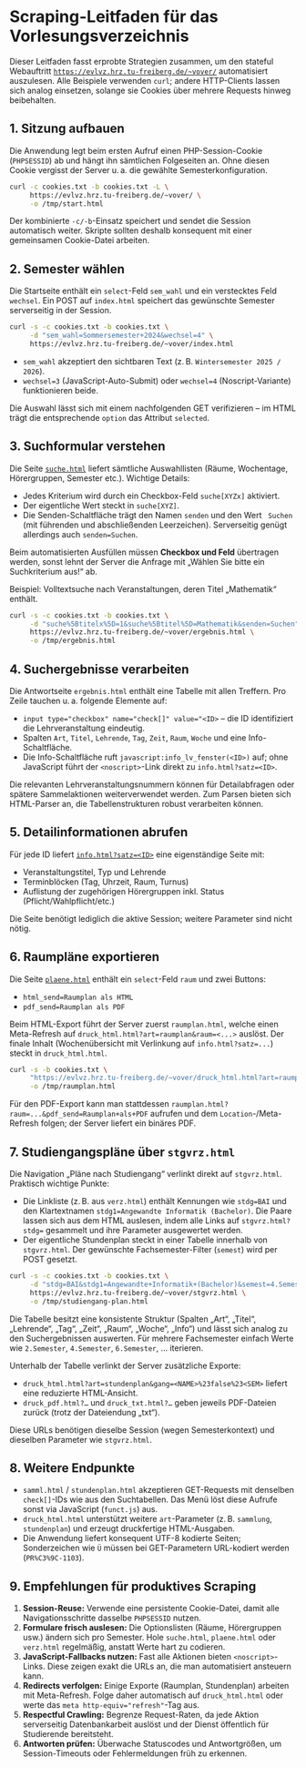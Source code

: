 # Scraping-Leitfaden für das Vorlesungsverzeichnis

Dieser Leitfaden fasst erprobte Strategien zusammen, um den stateful Webauftritt [`https://evlvz.hrz.tu-freiberg.de/~vover/`](https://evlvz.hrz.tu-freiberg.de/~vover/) automatisiert auszulesen. Alle Beispiele verwenden `curl`; andere HTTP-Clients lassen sich analog einsetzen, solange sie Cookies über mehrere Requests hinweg beibehalten.

## 1. Sitzung aufbauen

Die Anwendung legt beim ersten Aufruf einen PHP-Session-Cookie (`PHPSESSID`) ab und hängt ihn sämtlichen Folgeseiten an. Ohne diesen Cookie vergisst der Server u. a. die gewählte Semesterkonfiguration.

```bash
curl -c cookies.txt -b cookies.txt -L \
     https://evlvz.hrz.tu-freiberg.de/~vover/ \
     -o /tmp/start.html
```

Der kombinierte `-c/-b`-Einsatz speichert und sendet die Session automatisch weiter. Skripte sollten deshalb konsequent mit einer gemeinsamen Cookie-Datei arbeiten.

## 2. Semester wählen

Die Startseite enthält ein `select`-Feld `sem_wahl` und ein verstecktes Feld `wechsel`. Ein POST auf `index.html` speichert das gewünschte Semester serverseitig in der Session.

```bash
curl -s -c cookies.txt -b cookies.txt \
     -d "sem_wahl=Sommersemester+2024&wechsel=4" \
     https://evlvz.hrz.tu-freiberg.de/~vover/index.html
```

* `sem_wahl` akzeptiert den sichtbaren Text (z. B. `Wintersemester 2025 / 2026`).
* `wechsel=3` (JavaScript-Auto-Submit) oder `wechsel=4` (Noscript-Variante) funktionieren beide.

Die Auswahl lässt sich mit einem nachfolgenden GET verifizieren – im HTML trägt die entsprechende `option` das Attribut `selected`.

## 3. Suchformular verstehen

Die Seite [`suche.html`](https://evlvz.hrz.tu-freiberg.de/~vover/suche.html) liefert sämtliche Auswahllisten (Räume, Wochentage, Hörergruppen, Semester etc.). Wichtige Details:

* Jedes Kriterium wird durch ein Checkbox-Feld `suche[XYZx]` aktiviert.
* Der eigentliche Wert steckt in `suche[XYZ]`.
* Die Senden-Schaltfläche trägt den Namen `senden` und den Wert `  Suchen  ` (mit führenden und abschließenden Leerzeichen). Serverseitig genügt allerdings auch `senden=Suchen`.

Beim automatisierten Ausfüllen müssen **Checkbox und Feld** übertragen werden, sonst lehnt der Server die Anfrage mit „Wählen Sie bitte ein Suchkriterium aus!“ ab.

Beispiel: Volltextsuche nach Veranstaltungen, deren Titel „Mathematik“ enthält.

```bash
curl -s -c cookies.txt -b cookies.txt \
     -d "suche%5Btitelx%5D=1&suche%5Btitel%5D=Mathematik&senden=Suchen" \
     https://evlvz.hrz.tu-freiberg.de/~vover/ergebnis.html \
     -o /tmp/ergebnis.html
```

## 4. Suchergebnisse verarbeiten

Die Antwortseite `ergebnis.html` enthält eine Tabelle mit allen Treffern. Pro Zeile tauchen u. a. folgende Elemente auf:

* `input type="checkbox" name="check[]" value="<ID>` – die ID identifiziert die Lehrveranstaltung eindeutig.
* Spalten `Art`, `Titel`, `Lehrende`, `Tag`, `Zeit`, `Raum`, `Woche` und eine Info-Schaltfläche.
* Die Info-Schaltfläche ruft `javascript:info_lv_fenster(<ID>)` auf; ohne JavaScript führt der `<noscript>`-Link direkt zu `info.html?satz=<ID>`.

Die relevanten Lehrveranstaltungsnummern können für Detailabfragen oder spätere Sammelaktionen weiterverwendet werden. Zum Parsen bieten sich HTML-Parser an, die Tabellenstrukturen robust verarbeiten können.

## 5. Detailinformationen abrufen

Für jede ID liefert [`info.html?satz=<ID>`](https://evlvz.hrz.tu-freiberg.de/~vover/info.html?satz=16009) eine eigenständige Seite mit:

* Veranstaltungstitel, Typ und Lehrende
* Terminblöcken (Tag, Uhrzeit, Raum, Turnus)
* Auflistung der zugehörigen Hörergruppen inkl. Status (Pflicht/Wahlpflicht/etc.)

Die Seite benötigt lediglich die aktive Session; weitere Parameter sind nicht nötig.

## 6. Raumpläne exportieren

Die Seite [`plaene.html`](https://evlvz.hrz.tu-freiberg.de/~vover/plaene.html) enthält ein `select`-Feld `raum` und zwei Buttons:

* `html_send=Raumplan als HTML`
* `pdf_send=Raumplan als PDF`

Beim HTML-Export führt der Server zuerst `raumplan.html`, welche einen Meta-Refresh auf `druck_html.html?art=raumplan&raum=<...>` auslöst. Der finale Inhalt (Wochenübersicht mit Verlinkung auf `info.html?satz=...`) steckt in `druck_html.html`.

```bash
curl -s -b cookies.txt \
     "https://evlvz.hrz.tu-freiberg.de/~vover/druck_html.html?art=raumplan&raum=PR%C3%9C-1103" \
     -o /tmp/raumplan.html
```

Für den PDF-Export kann man stattdessen `raumplan.html?raum=...&pdf_send=Raumplan+als+PDF` aufrufen und dem `Location`-/Meta-Refresh folgen; der Server liefert ein binäres PDF.

## 7. Studiengangspläne über `stgvrz.html`

Die Navigation „Pläne nach Studiengang“ verlinkt direkt auf `stgvrz.html`. Praktisch wichtige Punkte:

* Die Linkliste (z. B. aus `verz.html`) enthält Kennungen wie `stdg=BAI` und den Klartextnamen `stdg1=Angewandte Informatik (Bachelor)`. Die Paare lassen sich aus dem HTML auslesen, indem alle Links auf `stgvrz.html?stdg=` gesammelt und ihre Parameter ausgewertet werden.
* Der eigentliche Stundenplan steckt in einer Tabelle innerhalb von `stgvrz.html`. Der gewünschte Fachsemester-Filter (`semest`) wird per POST gesetzt.

```bash
curl -s -c cookies.txt -b cookies.txt \
     -d "stdg=BAI&stdg1=Angewandte+Informatik+(Bachelor)&semest=4.Semester" \
     https://evlvz.hrz.tu-freiberg.de/~vover/stgvrz.html \
     -o /tmp/studiengang-plan.html
```

Die Tabelle besitzt eine konsistente Struktur (Spalten „Art“, „Titel“, „Lehrende“, „Tag“, „Zeit“, „Raum“, „Woche“, „Info“) und lässt sich analog zu den Suchergebnissen auswerten. Für mehrere Fachsemester einfach Werte wie `2.Semester`, `4.Semester`, `6.Semester`, … iterieren.

Unterhalb der Tabelle verlinkt der Server zusätzliche Exporte:

* `druck_html.html?art=stundenplan&gang=<NAME>%23false%23<SEM>` liefert eine reduzierte HTML-Ansicht.
* `druck_pdf.html?…` und `druck_txt.html?…` geben jeweils PDF-Dateien zurück (trotz der Dateiendung „txt“).

Diese URLs benötigen dieselbe Session (wegen Semesterkontext) und dieselben Parameter wie `stgvrz.html`.

## 8. Weitere Endpunkte

* `samml.html` / `stundenplan.html` akzeptieren GET-Requests mit denselben `check[]`-IDs wie aus den Suchtabellen. Das Menü löst diese Aufrufe sonst via JavaScript (`funct.js`) aus.
* `druck_html.html` unterstützt weitere `art`-Parameter (z. B. `sammlung`, `stundenplan`) und erzeugt druckfertige HTML-Ausgaben.
* Die Anwendung liefert konsequent UTF-8 kodierte Seiten; Sonderzeichen wie `Ü` müssen bei GET-Parametern URL-kodiert werden (`PR%C3%9C-1103`).

## 9. Empfehlungen für produktives Scraping

1. **Session-Reuse:** Verwende eine persistente Cookie-Datei, damit alle Navigationsschritte dasselbe `PHPSESSID` nutzen.
2. **Formulare frisch auslesen:** Die Optionslisten (Räume, Hörergruppen usw.) ändern sich pro Semester. Hole `suche.html`, `plaene.html` oder `verz.html` regelmäßig, anstatt Werte hart zu codieren.
3. **JavaScript-Fallbacks nutzen:** Fast alle Aktionen bieten `<noscript>`-Links. Diese zeigen exakt die URLs an, die man automatisiert ansteuern kann.
4. **Redirects verfolgen:** Einige Exporte (Raumplan, Stundenplan) arbeiten mit Meta-Refresh. Folge daher automatisch auf `druck_html.html` oder werte das `meta http-equiv="refresh"`-Tag aus.
5. **Respectful Crawling:** Begrenze Request-Raten, da jede Aktion serverseitig Datenbankarbeit auslöst und der Dienst öffentlich für Studierende bereitsteht.
6. **Antworten prüfen:** Überwache Statuscodes und Antwortgrößen, um Session-Timeouts oder Fehlermeldungen früh zu erkennen.

